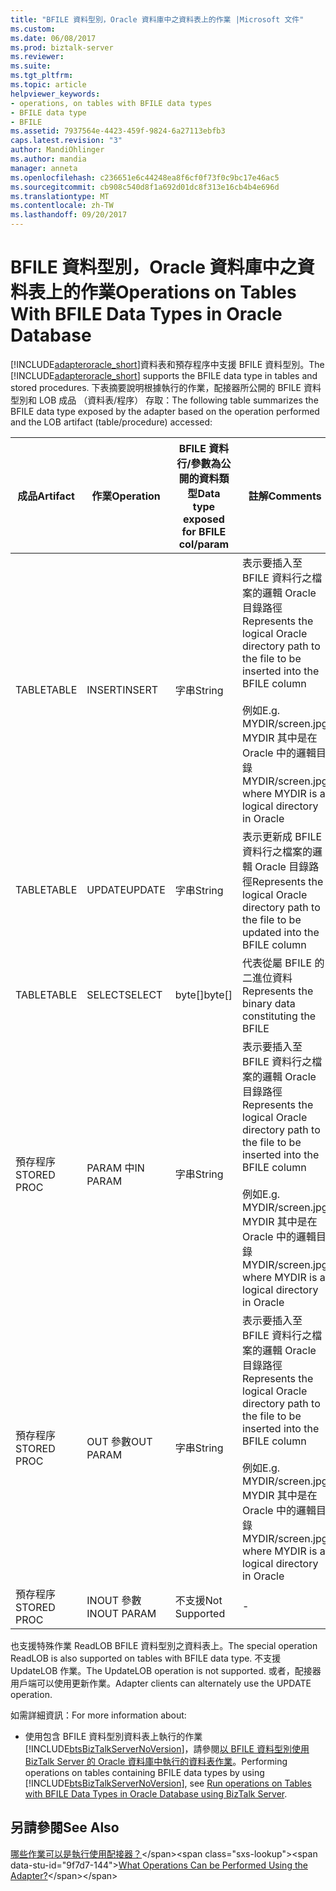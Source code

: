 ```yaml
---
title: "BFILE 資料型別，Oracle 資料庫中之資料表上的作業 |Microsoft 文件"
ms.custom: 
ms.date: 06/08/2017
ms.prod: biztalk-server
ms.reviewer: 
ms.suite: 
ms.tgt_pltfrm: 
ms.topic: article
helpviewer_keywords:
- operations, on tables with BFILE data types
- BFILE data type
- BFILE
ms.assetid: 7937564e-4423-459f-9824-6a27113ebfb3
caps.latest.revision: "3"
author: MandiOhlinger
ms.author: mandia
manager: anneta
ms.openlocfilehash: c236651e6c44248ea8f6cf0f73f0c9bc17e46ac5
ms.sourcegitcommit: cb908c540d8f1a692d01dc8f313e16cb4b4e696d
ms.translationtype: MT
ms.contentlocale: zh-TW
ms.lasthandoff: 09/20/2017
---
```

# <a name="operations-on-tables-with-bfile-data-types-in-oracle-database"></a><span data-ttu-id="9f7d7-102">BFILE 資料型別，Oracle 資料庫中之資料表上的作業</span><span class="sxs-lookup"><span data-stu-id="9f7d7-102">Operations on Tables With BFILE Data Types in Oracle Database</span></span>
<span data-ttu-id="9f7d7-103">[!INCLUDE[adapteroracle_short](../../includes/adapteroracle-short-md.md)]資料表和預存程序中支援 BFILE 資料型別。</span><span class="sxs-lookup"><span data-stu-id="9f7d7-103">The [!INCLUDE[adapteroracle_short](../../includes/adapteroracle-short-md.md)] supports the BFILE data type in tables and stored procedures.</span></span> <span data-ttu-id="9f7d7-104">下表摘要說明根據執行的作業，配接器所公開的 BFILE 資料型別和 LOB 成品 （資料表/程序） 存取：</span><span class="sxs-lookup"><span data-stu-id="9f7d7-104">The following table summarizes the BFILE data type exposed by the adapter based on the operation performed and the LOB artifact (table/procedure) accessed:</span></span>  
  
|<span data-ttu-id="9f7d7-105">成品</span><span class="sxs-lookup"><span data-stu-id="9f7d7-105">Artifact</span></span>|<span data-ttu-id="9f7d7-106">作業</span><span class="sxs-lookup"><span data-stu-id="9f7d7-106">Operation</span></span>|<span data-ttu-id="9f7d7-107">BFILE 資料行/參數為公開的資料類型</span><span class="sxs-lookup"><span data-stu-id="9f7d7-107">Data type exposed for BFILE col/param</span></span>|<span data-ttu-id="9f7d7-108">註解</span><span class="sxs-lookup"><span data-stu-id="9f7d7-108">Comments</span></span>|  
|--------------|---------------|--------------------------------------------|--------------|  
|<span data-ttu-id="9f7d7-109">TABLE</span><span class="sxs-lookup"><span data-stu-id="9f7d7-109">TABLE</span></span>|<span data-ttu-id="9f7d7-110">INSERT</span><span class="sxs-lookup"><span data-stu-id="9f7d7-110">INSERT</span></span>|<span data-ttu-id="9f7d7-111">字串</span><span class="sxs-lookup"><span data-stu-id="9f7d7-111">String</span></span>|<span data-ttu-id="9f7d7-112">表示要插入至 BFILE 資料行之檔案的邏輯 Oracle 目錄路徑</span><span class="sxs-lookup"><span data-stu-id="9f7d7-112">Represents the logical Oracle directory path to the file to be inserted into the BFILE column</span></span><br /><br /> <span data-ttu-id="9f7d7-113">例如</span><span class="sxs-lookup"><span data-stu-id="9f7d7-113">E.g.</span></span> <span data-ttu-id="9f7d7-114">MYDIR/screen.jpg MYDIR 其中是在 Oracle 中的邏輯目錄</span><span class="sxs-lookup"><span data-stu-id="9f7d7-114">MYDIR/screen.jpg where MYDIR is a logical directory in Oracle</span></span>|  
|<span data-ttu-id="9f7d7-115">TABLE</span><span class="sxs-lookup"><span data-stu-id="9f7d7-115">TABLE</span></span>|<span data-ttu-id="9f7d7-116">UPDATE</span><span class="sxs-lookup"><span data-stu-id="9f7d7-116">UPDATE</span></span>|<span data-ttu-id="9f7d7-117">字串</span><span class="sxs-lookup"><span data-stu-id="9f7d7-117">String</span></span>|<span data-ttu-id="9f7d7-118">表示更新成 BFILE 資料行之檔案的邏輯 Oracle 目錄路徑</span><span class="sxs-lookup"><span data-stu-id="9f7d7-118">Represents the logical Oracle directory path to the file to be updated into the BFILE column</span></span>|  
|<span data-ttu-id="9f7d7-119">TABLE</span><span class="sxs-lookup"><span data-stu-id="9f7d7-119">TABLE</span></span>|<span data-ttu-id="9f7d7-120">SELECT</span><span class="sxs-lookup"><span data-stu-id="9f7d7-120">SELECT</span></span>|<span data-ttu-id="9f7d7-121">byte[]</span><span class="sxs-lookup"><span data-stu-id="9f7d7-121">byte[]</span></span>|<span data-ttu-id="9f7d7-122">代表從屬 BFILE 的二進位資料</span><span class="sxs-lookup"><span data-stu-id="9f7d7-122">Represents the binary data constituting the BFILE</span></span>|  
|<span data-ttu-id="9f7d7-123">預存程序</span><span class="sxs-lookup"><span data-stu-id="9f7d7-123">STORED PROC</span></span>|<span data-ttu-id="9f7d7-124">PARAM 中</span><span class="sxs-lookup"><span data-stu-id="9f7d7-124">IN PARAM</span></span>|<span data-ttu-id="9f7d7-125">字串</span><span class="sxs-lookup"><span data-stu-id="9f7d7-125">String</span></span>|<span data-ttu-id="9f7d7-126">表示要插入至 BFILE 資料行之檔案的邏輯 Oracle 目錄路徑</span><span class="sxs-lookup"><span data-stu-id="9f7d7-126">Represents the logical Oracle directory path to the file to be inserted into the BFILE column</span></span><br /><br /> <span data-ttu-id="9f7d7-127">例如</span><span class="sxs-lookup"><span data-stu-id="9f7d7-127">E.g.</span></span> <span data-ttu-id="9f7d7-128">MYDIR/screen.jpg MYDIR 其中是在 Oracle 中的邏輯目錄</span><span class="sxs-lookup"><span data-stu-id="9f7d7-128">MYDIR/screen.jpg where MYDIR is a logical directory in Oracle</span></span>|  
|<span data-ttu-id="9f7d7-129">預存程序</span><span class="sxs-lookup"><span data-stu-id="9f7d7-129">STORED PROC</span></span>|<span data-ttu-id="9f7d7-130">OUT 參數</span><span class="sxs-lookup"><span data-stu-id="9f7d7-130">OUT PARAM</span></span>|<span data-ttu-id="9f7d7-131">字串</span><span class="sxs-lookup"><span data-stu-id="9f7d7-131">String</span></span>|<span data-ttu-id="9f7d7-132">表示要插入至 BFILE 資料行之檔案的邏輯 Oracle 目錄路徑</span><span class="sxs-lookup"><span data-stu-id="9f7d7-132">Represents the logical Oracle directory path to the file to be inserted into the BFILE column</span></span><br /><br /> <span data-ttu-id="9f7d7-133">例如</span><span class="sxs-lookup"><span data-stu-id="9f7d7-133">E.g.</span></span> <span data-ttu-id="9f7d7-134">MYDIR/screen.jpg MYDIR 其中是在 Oracle 中的邏輯目錄</span><span class="sxs-lookup"><span data-stu-id="9f7d7-134">MYDIR/screen.jpg where MYDIR is a logical directory in Oracle</span></span>|  
|<span data-ttu-id="9f7d7-135">預存程序</span><span class="sxs-lookup"><span data-stu-id="9f7d7-135">STORED PROC</span></span>|<span data-ttu-id="9f7d7-136">INOUT 參數</span><span class="sxs-lookup"><span data-stu-id="9f7d7-136">INOUT PARAM</span></span>|<span data-ttu-id="9f7d7-137">不支援</span><span class="sxs-lookup"><span data-stu-id="9f7d7-137">Not Supported</span></span>|-|  
  
 <span data-ttu-id="9f7d7-138">也支援特殊作業 ReadLOB BFILE 資料型別之資料表上。</span><span class="sxs-lookup"><span data-stu-id="9f7d7-138">The special operation ReadLOB is also supported on tables with BFILE data type.</span></span> <span data-ttu-id="9f7d7-139">不支援 UpdateLOB 作業。</span><span class="sxs-lookup"><span data-stu-id="9f7d7-139">The UpdateLOB operation is not supported.</span></span> <span data-ttu-id="9f7d7-140">或者，配接器用戶端可以使用更新作業。</span><span class="sxs-lookup"><span data-stu-id="9f7d7-140">Adapter clients can alternately use the UPDATE operation.</span></span>  
  
 <span data-ttu-id="9f7d7-141">如需詳細資訊：</span><span class="sxs-lookup"><span data-stu-id="9f7d7-141">For more information about:</span></span>  
  
-   <span data-ttu-id="9f7d7-142">使用包含 BFILE 資料型別資料表上執行的作業[!INCLUDE[btsBizTalkServerNoVersion](../../includes/btsbiztalkservernoversion-md.md)]，請參閱[以 BFILE 資料型別使用 BizTalk Server 的 Oracle 資料庫中執行的資料表作業](../../adapters-and-accelerators/adapter-oracle-database/run-operations-on-tables-with-bfile-data-types-in-oracle-db-using-biztalk.md)。</span><span class="sxs-lookup"><span data-stu-id="9f7d7-142">Performing operations on tables containing BFILE data types by using [!INCLUDE[btsBizTalkServerNoVersion](../../includes/btsbiztalkservernoversion-md.md)], see [Run operations on Tables with BFILE Data Types in Oracle Database using BizTalk Server](../../adapters-and-accelerators/adapter-oracle-database/run-operations-on-tables-with-bfile-data-types-in-oracle-db-using-biztalk.md).</span></span>  
  
## <a name="see-also"></a><span data-ttu-id="9f7d7-143">另請參閱</span><span class="sxs-lookup"><span data-stu-id="9f7d7-143">See Also</span></span>  
 <span data-ttu-id="9f7d7-144">[哪些作業可以是執行使用配接器？](https://msdn.microsoft.com/library/cc185219(v=bts.10).aspx)</span><span class="sxs-lookup"><span data-stu-id="9f7d7-144">[What Operations Can be Performed Using the Adapter?](https://msdn.microsoft.com/library/cc185219(v=bts.10).aspx)</span></span>